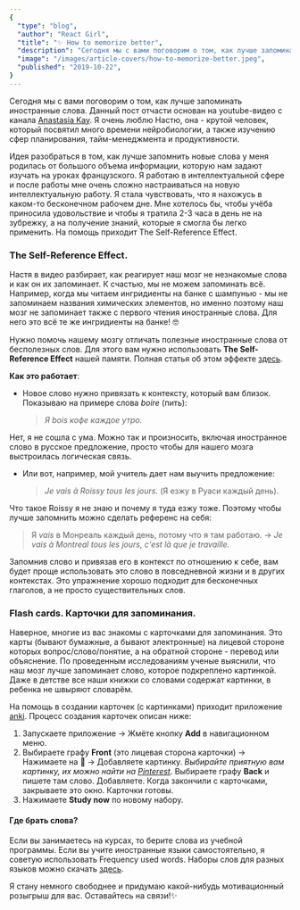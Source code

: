 ```yaml
---
{
  "type": "blog",
  "author": "React Girl",
  "title": "✨ How to memorize better",
  "description": "Сегодня мы с вами поговорим о том, как лучше запоминать иностранные слова.",
  "image": "/images/article-covers/how-to-memorize-better.jpeg",
  "published": "2019-10-22",
}
---
```


Сегодня мы с вами поговорим о том, как лучше запоминать иностранные слова. Данный пост отчасти основан на youtube-видео с канала [Anastasia Kay](http://youtube.com/funastacia?sub_confirmation=1). Я очень люблю Настю, она - крутой человек, который посвятил много времени нейробиологии, а также изучению сфер планирования, тайм-менеджмента и продуктивности.

Идея разобраться в том, как лучше запомнить новые слова у меня родилась от большого объема информации, которую нам задают изучать на уроках французского. Я работаю в интеллектуальной сфере и после работы мне очень сложно настраиваться на новую интеллектуальную работу. Я стала чувствовать, что я нахожусь в каком-то бесконечном рабочем дне. Мне хотелось бы, чтобы учёба приносила удовольствие и чтобы я тратила 2-3 часа в день не на зубрежку, а на получение знаний, которые я смогла бы легко применить. На помощь приходит The Self-Reference Effect.

### **The Self-Reference Effect**.

Настя в видео разбирает, как реагирует наш мозг не незнакомые слова и как он их запоминает. К счастью, мы не можем запоминать всё. Например, когда мы читаем ингридиенты на банке с шампунью - мы не запоминаем названия химических элементов, но именно поэтому наш мозг не запоминает также с первого чтения иностранные слова. Для него это всё те же ингридиенты на банке! 🤓

Нужно помочь нашему мозгу отличать полезные иностранные слова от бесполезных слов. Для этого вам нужно использовать **The Self-Reference Effect** нашей памяти. Полная статья об этом эффекте [здесь](https://opencommons.uconn.edu/cgi/viewcontent.cgi?article=1008&context=chip_docs).

**Как это работает**:

- Новое слово нужно привязать к контексту, который вам близок. Показываю на примере слова _boire_ (пить):
  > _Я bois кофе каждое утро._

Нет, я не сошла с ума. Можно так и произносить, включая иностранное слово в русское предложение, просто чтобы для нашего мозга выстроилась логическая связь.

- Или вот, например, мой учитель дает нам выучить предложение:
  > _Je vais à Roissy tous les jours._ (Я езжу в Руаси каждый день).

Что такое Roissy я не знаю и почему я туда езжу тоже. Поэтому чтобы лучше запомнить можно сделать референс на себя:

> Я _vais_ в Монреаль каждый день, потому что я там работаю. -> _Je vais à Montreal tous les jours, c'est là que je travaille._

Запомнив слово и привязав его в контекст по отношению к себе, вам будет проще использовать это слово в повседневной жизни и в других контекстах. Это упражнение хорошо подходит для бесконечных глаголов, а не просто существительных слов.

### **Flash cards. Карточки для запоминания.**

Наверное, многие из вас знакомы с карточками для запоминания. Это карты (бывают бумажные, а бывают электронные) на лицевой стороне которых вопрос/слово/понятие, а на обратной стороне - перевод или объяснение. По проведенным исследованиям ученые выяснили, что наш мозг лучше запоминает слово, которое подкреплено картинкой. Даже в детстве все наши книжки со словами содержат картинки, в ребенка не швыряют словарём.

На помощь в создании карточек (с картинками) приходит приложение [anki](https://apps.ankiweb.net/). Процесс создания карточек описан ниже:

1. Запускаете приложение -> Жмёте кнопку **Add** в навигационном меню.
2. Выбираете графу **Front** (это лицевая сторона карточки) -> Нажимаете на 📎 -> Добавляете картинку. _Выбирайте приятную вам картинку, их можно найти на [Pinterest](https://www.pinterest.ca/)_. Выбираете графу **Back** и пишете там слово. Добавляете. Когда закончили с карточками, закрываете это окно. Карточки готовы.
3. Нажимаете **Study now** по новому набору.

#### Где брать слова?

Если вы занимаетесь на курсах, то берите слова из учебной программы. Если вы учите иностранные языки самостоятельно, я советую использовать Frequency used words.
Наборы слов для разных языков можно скачать [здесь](http://frequencylists.blogspot.com/).

Я стану немного свободнее и придумаю какой-нибудь мотивационный розыгрыш для вас. Оставайтесь на связи!✨
